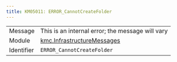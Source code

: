 ```yaml
---
title: KM05011: ERROR_CannotCreateFolder
---
```


|            |           |
|------------|---------- |
| Message    | This is an internal error; the message will vary |
| Module     | [kmc.InfrastructureMessages](kmc.infrastructuremessages) |
| Identifier | `ERROR_CannotCreateFolder` |



